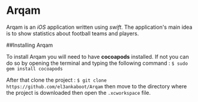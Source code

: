 # Arqam

Arqam is an _iOS_ application written using _swift_. The application's main idea is to show statistics about football teams and players.

##Installing Arqam

To install Arqam you will need to have **cocoapods** installed. If not you can do so by opening the terminal and typing the following command :
`$ sudo gem install cocoapods`

After that clone the project :
`$ git clone https://github.com/el3ankaboot/Arqam`
then move to the directory where the project is downloaded then open the `.xcworkspace` file.
